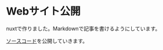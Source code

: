 # Webサイト公開

nuxtで作りました。Markdownで記事を書けるようにしています。

[ソースコード](https://github.com/shiogao/shiogao-site)を公開していきます。